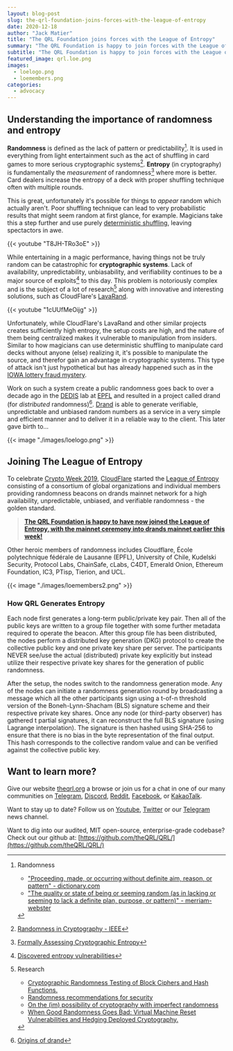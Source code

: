 ```yaml
---
layout: blog-post
slug: the-qrl-foundation-joins-forces-with-the-league-of-entropy
date: 2020-12-18
author: "Jack Matier"
title: "The QRL Foundation joins forces with the League of Entropy"
summary: "The QRL Foundation is happy to join forces with the League of Entropy, a consortium of global organisations and individual members such as CloudFlare, Kudelski Security, Protocol Labs, and the Ethereum Foundation to create heroic high availability, unpredictable, unbiased, and verifiable randomness"
subtitle: "The QRL Foundation is happy to join forces with the League of Entropy, a consortium of global organisations and individual members such as CloudFlare, Kudelski Security, Protocol Labs, and the Ethereum Foundation to create heroic high availability, unpredictable, unbiased, and verifiable randomness"
featured_image: qrl.loe.png
images:
  - loelogo.png
  - loemembers.png
categories:
  - advocacy
---
```


## Understanding the importance of randomness and entropy

**Randomness** is defined as the lack of pattern or predictability[^RANDEF]. It is used in everything from light entertainment such as the act of shuffling in card games to more serious cryptographic systems[^CRYPTO]. **Entropy** (in cryptography) is fundamentally the *measurement* of randomness[^ENTROPY] where more is better. Card dealers increase the entropy of a deck with proper shuffling technique often with multiple rounds. 

This is great, unfortunately it's possible for things to *appear* random which actually aren't. Poor shuffling technique can lead to very probabilistic results that might seem random at first glance, for example. Magicians take this a step further and use purely [deterministic shuffling](https://www.gcsu.edu/sites/files/page-assets/node-808/attachments/amason.pdf), leaving spectactors in awe.

{{< youtube "T8JH-TRo3oE" >}}

While entertaining in a magic performance, having things not be truly random can be catastrophic for **cryptographic systems**. Lack of availability, unpredictability, unbiasability, and verifiability continues to be a major source of exploits[^EXPLOITS] to this day. This problem is notoriously complex and is the subject of a lot of research[^RESEARCH] along with innovative and interesting solutions, such as CloudFlare's [LavaRand](https://blog.cloudflare.com/lavarand-in-production-the-nitty-gritty-technical-details/). 

{{< youtube "1cUUfMeOijg" >}}

Unfortunately, while CloudFlare's LavaRand and other similar projects creates sufficiently high entropy, the setup costs are high, and the nature of them being centralized makes it vulnerable to manipulation from insiders. Similar to how magicians can use deterministic shuffling to manipulate card decks without anyone (else) realizing it, it's possible to manipulate the source, and therefor gain an advantage in cryptographic systems. This type of attack isn't just hypothetical but has already happened such as in the [IOWA lottery fraud mystery](https://www.nytimes.com/interactive/2018/05/03/magazine/money-issue-iowa-lottery-fraud-mystery.html). 

Work on such a system create a public randomness goes back to over a decade ago in the [DEDIS](https://dedis.ch) lab at [EPFL](https://epfl.ch) and resulted in a project called drand (for *distributed* randomness)[^DRANDORIGIN]. [Drand](https://drand.love/) is able to generate verifiable, unpredictable and unbiased random numbers as a service in a very simple and efficient manner and to deliver it in a reliable way to the client. This later gave birth to…

{{< image "./images/loelogo.png" >}}

## Joining The League of Entropy


To celebrate [Crypto Week 2019](https://blog.cloudflare.com/welcome-to-crypto-week-2019/), [CloudFlare](https://www.cloudflare.com/) started the [League of Entropy](https://www.cloudflare.com/leagueofentropy/) consisting of a consortium of global organizations and individual members providing randomness beacons on drands mainnet network for a high availability, unpredictable, unbiased, and verifiable randomness - the golden standard. 

> **[The QRL Foundation is happy to have now joined the League of Entropy, with the mainnet ceremony into drands mainnet earlier this week!](https://drand.statuspage.io/incidents/vg3ply09kykp)**

Other heroic members of randomness includes Cloudflare, École polytechnique fédérale de Lausanne (EPFL), University of Chile, Kudelski Security, Protocol Labs, ChainSafe, cLabs, C4DT, Emerald Onion, Ethereum Foundation, IC3, PTisp, Tierion, and UCL.

{{< image "./images/loemembers2.png" >}}

### How QRL Generates Entropy

Each node first generates a long-term public/private key pair. Then all of the public keys are written to a group file together with some further metadata required to operate the beacon. After this group file has been distributed, the nodes perform a distributed key generation (DKG) protocol to create the collective public key and one private key share per server. The participants NEVER see/use the actual (distributed) private key explicitly but instead utilize their respective private key shares for the generation of public randomness.

After the setup, the nodes switch to the randomness generation mode. Any of the nodes can initiate a randomness generation round by broadcasting a message which all the other participants sign using a t-of-n threshold version of the Boneh-Lynn-Shacham (BLS) signature scheme and their respective private key shares. Once any node (or third-party observer) has gathered t partial signatures, it can reconstruct the full BLS signature (using Lagrange interpolation). The signature is then hashed using SHA-256 to ensure that there is no bias in the byte representation of the final output. This hash corresponds to the collective random value and can be verified against the collective public key.


## Want to learn more?

Give our website [theqrl.org](https://theqrl.org/) a browse or join us for a chat in one of our many communities on [Telegram](https://t.me/QRLedgerOfficial), [Discord](https://discord.gg/jBT6BEp), [Reddit](https://www.reddit.com/r/qrl), [Facebook](https://www.facebook.com/theqrl/), or [KakaoTalk](https://open.kakao.com/o/gffKNhWb). 

Want to stay up to date? Follow us on [Youtube](https://www.youtube.com/c/QRLedger), [Twitter](https://twitter.com/qrledger) or our [Telegram](https://t.me/TheQRLedger) news channel.

Want to dig into our audited, MIT open-source, enterprise-grade codebase? Check out our github at: [https://github.com/theQRL/QRL/](https://github.com/theQRL/QRL/)

[^RANDEF]: Randomness

	- ["Proceeding, made, or occurring without definite aim, reason, or pattern" - dictionary.com](https://www.dictionary.com/browse/randomness)
	- ["The quality or state of being or seeming random (as in lacking or seeming to lack a definite plan, purpose, or pattern)" - merriam-webster](https://www.merriam-webster.com/dictionary/randomness)

[^CRYPTO]: [Randomness in Cryptography - IEEE](https://www.computer.org/csdl/magazine/sp/2006/02/j2064/13rRUy0qnEr)

[^RESEARCH]: Research

	- [Cryptographic Randomness Testing of Block Ciphers and Hash Functions.](https://www.academia.edu/download/41255881/Cryptographic_Randomness_Testing_of_Bloc20160115-16116-ln48kn.pdf)
	- [Randomness recommendations for security](https://www.hjp.at/doc/rfc/rfc1750.html)
	- [On the (im) possibility of cryptography with imperfect randomness](https://ieeexplore.ieee.org/abstract/document/1366239/)
	- [When Good Randomness Goes Bad: Virtual Machine Reset Vulnerabilities and Hedging Deployed Cryptography.](http://pages.cs.wisc.edu/~rist/papers/sslhedge.pdf)

[^DRANDORIGIN]: [Origins of drand](https://drand.love/about/#origins-of-drand)

[^ENTROPY]: [Formally Assessing Cryptographic Entropy](https://eprint.iacr.org/2011/659.pdf)

[^EXPLOITS]: [Discovered entropy vulnerabilities](https://cve.mitre.org/cgi-bin/cvekey.cgi?keyword=entropy)